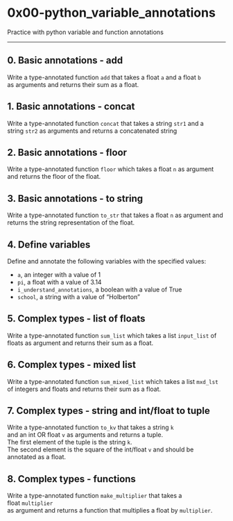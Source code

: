 # 0x00-python_variable_annotations

Practice with python variable and function annotations

---

## 0. Basic annotations - add

Write a type-annotated function `add` that takes a float `a` and a float `b`
\
as arguments and returns their sum as a float.

## 1. Basic annotations - concat

Write a type-annotated function `concat` that takes a string `str1` and a
\
string `str2` as arguments and returns a concatenated string

## 2. Basic annotations - floor

Write a type-annotated function `floor` which takes a float `n` as argument
\
and returns the floor of the float.

## 3. Basic annotations - to string

Write a type-annotated function `to_str` that takes a float `n` as argument and returns the string representation of the float.

## 4. Define variables

Define and annotate the following variables with the specified values:

- `a`, an integer with a value of 1
- `pi`, a float with a value of 3.14
- `i_understand_annotations`, a boolean with a value of True
- `school`, a string with a value of “Holberton”

## 5. Complex types - list of floats

Write a type-annotated function `sum_list` which takes a list `input_list` of
\
floats as argument and returns their sum as a float.

## 6. Complex types - mixed list

Write a type-annotated function `sum_mixed_list` which takes a list `mxd_lst`
\
of integers and floats and returns their sum as a float.

## 7. Complex types - string and int/float to tuple

Write a type-annotated function `to_kv` that takes a string `k`
\
and an int OR float `v` as arguments and returns a tuple.
\
The first element of the tuple is the string `k`.
\
The second element is the square of the int/float `v` and should be
\
annotated as a float.

## 8. Complex types - functions

Write a type-annotated function `make_multiplier` that takes a float `multiplier`
\
as argument and returns a function that multiplies a float by `multiplier`.
